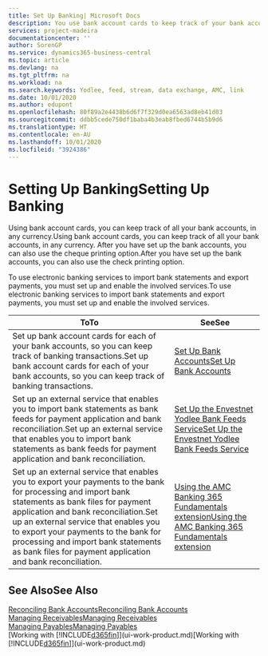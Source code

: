 ```yaml
---
title: Set Up Banking| Microsoft Docs
description: You use bank account cards to keep track of your bank accounts and set up bank feeds, such as Yodlee, to exchange data.
services: project-madeira
documentationcenter: ''
author: SorenGP
ms.service: dynamics365-business-central
ms.topic: article
ms.devlang: na
ms.tgt_pltfrm: na
ms.workload: na
ms.search.keywords: Yodlee, feed, stream, data exchange, AMC, link
ms.date: 10/01/2020
ms.author: edupont
ms.openlocfilehash: 80f89a2e4438b6d6f7f329d0ea6563ad8eb41d03
ms.sourcegitcommit: ddbb5cede750df1baba4b3eab8fbed6744b5b9d6
ms.translationtype: HT
ms.contentlocale: en-AU
ms.lasthandoff: 10/01/2020
ms.locfileid: "3924386"
---
```

# <a name="setting-up-banking"></a><span data-ttu-id="1561b-103">Setting Up Banking</span><span class="sxs-lookup"><span data-stu-id="1561b-103">Setting Up Banking</span></span>
<span data-ttu-id="1561b-104">Using bank account cards, you can keep track of all your bank accounts, in any currency.</span><span class="sxs-lookup"><span data-stu-id="1561b-104">Using bank account cards, you can keep track of all your bank accounts, in any currency.</span></span> <span data-ttu-id="1561b-105">After you have set up the bank accounts, you can also use the cheque printing option.</span><span class="sxs-lookup"><span data-stu-id="1561b-105">After you have set up the bank accounts, you can also use the check printing option.</span></span>

<span data-ttu-id="1561b-106">To use electronic banking services to import bank statements and  export payments, you must set up and enable the involved services.</span><span class="sxs-lookup"><span data-stu-id="1561b-106">To use electronic banking services to import bank statements and  export payments, you must set up and enable the involved services.</span></span>

| <span data-ttu-id="1561b-107">To</span><span class="sxs-lookup"><span data-stu-id="1561b-107">To</span></span> | <span data-ttu-id="1561b-108">See</span><span class="sxs-lookup"><span data-stu-id="1561b-108">See</span></span> |
| --- | --- |
| <span data-ttu-id="1561b-109">Set up bank account cards for each of your bank accounts, so you can keep track of banking transactions.</span><span class="sxs-lookup"><span data-stu-id="1561b-109">Set up bank account cards for each of your bank accounts, so you can keep track of banking transactions.</span></span> |[<span data-ttu-id="1561b-110">Set Up Bank Accounts</span><span class="sxs-lookup"><span data-stu-id="1561b-110">Set Up Bank Accounts</span></span>](bank-how-setup-bank-accounts.md) |
| <span data-ttu-id="1561b-111">Set up an external service that enables you to import bank statements as bank feeds for payment application and bank reconciliation.</span><span class="sxs-lookup"><span data-stu-id="1561b-111">Set up an external service that enables you to import bank statements as bank feeds for payment application and bank reconciliation.</span></span> |[<span data-ttu-id="1561b-112">Set Up the Envestnet Yodlee Bank Feeds Service</span><span class="sxs-lookup"><span data-stu-id="1561b-112">Set Up the Envestnet Yodlee Bank Feeds Service</span></span>](bank-how-setup-bank-statement-service.md) |
| <span data-ttu-id="1561b-113">Set up an external service that enables you to export your payments to the bank for processing  and import bank statements as bank files for payment application and bank reconciliation.</span><span class="sxs-lookup"><span data-stu-id="1561b-113">Set up an external service that enables you to export your payments to the bank for processing  and import bank statements as bank files for payment application and bank reconciliation.</span></span> |[<span data-ttu-id="1561b-114">Using the AMC Banking 365 Fundamentals extension</span><span class="sxs-lookup"><span data-stu-id="1561b-114">Using the AMC Banking 365 Fundamentals extension</span></span>](ui-extensions-amc-banking.md) |

## <a name="see-also"></a><span data-ttu-id="1561b-115">See Also</span><span class="sxs-lookup"><span data-stu-id="1561b-115">See Also</span></span>
[<span data-ttu-id="1561b-116">Reconciling Bank Accounts</span><span class="sxs-lookup"><span data-stu-id="1561b-116">Reconciling Bank Accounts</span></span>](bank-manage-bank-accounts.md)  
[<span data-ttu-id="1561b-117">Managing Receivables</span><span class="sxs-lookup"><span data-stu-id="1561b-117">Managing Receivables</span></span>](receivables-manage-receivables.md)  
[<span data-ttu-id="1561b-118">Managing Payables</span><span class="sxs-lookup"><span data-stu-id="1561b-118">Managing Payables</span></span>](payables-manage-payables.md)  
<span data-ttu-id="1561b-119">[Working with [!INCLUDE[d365fin](includes/d365fin_md.md)]](ui-work-product.md)</span><span class="sxs-lookup"><span data-stu-id="1561b-119">[Working with [!INCLUDE[d365fin](includes/d365fin_md.md)]](ui-work-product.md)</span></span>
